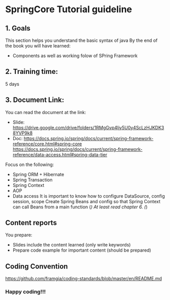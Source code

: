 # SpringCore Tutorial guideline

## 1. Goals
This section helps you understand the basic syntax of java
By the end of the book you will have learned:
  - Components as well as working folow of SPring Framework

## 2. Training time:
5 days

## 3. Document Link:
You can read the document at the link:
- Slide: https://drive.google.com/drive/folders/1RMgGvp4ljy5U0y4ScLzHJKDK38YVP9k8
- Doc:
https://docs.spring.io/spring/docs/current/spring-framework-reference/core.html#spring-core
https://docs.spring.io/spring/docs/current/spring-framework-reference/data-access.html#spring-data-tier

Focus on the following:
- Spring ORM + Hibernate
- Spring Transaction
- Spring Context
- AOP
- Data access
It is important to know how to configure DataSource, config session, scope
Create Spring Beans and config so that Spring Context can call Beans from a main function
(*) At least read chapter 6. (*)

## Content reports
You prepare:
  - Slides include the content learned (only write keywords)
  - Prepare code example for important content (should be prepared)

## Coding Convention
https://github.com/framgia/coding-standards/blob/master/en/README.md

### Happy coding!!!
